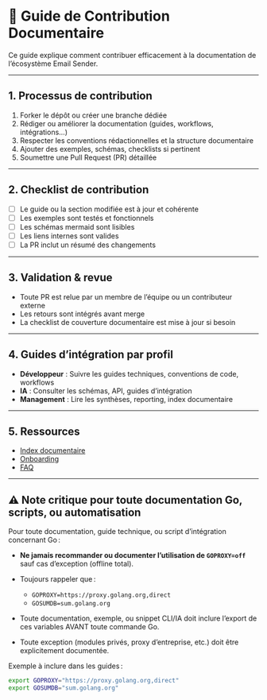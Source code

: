 # 🤝 Guide de Contribution Documentaire

Ce guide explique comment contribuer efficacement à la documentation de l’écosystème Email Sender.

---

## 1. Processus de contribution

1. Forker le dépôt ou créer une branche dédiée
2. Rédiger ou améliorer la documentation (guides, workflows, intégrations…)
3. Respecter les conventions rédactionnelles et la structure documentaire
4. Ajouter des exemples, schémas, checklists si pertinent
5. Soumettre une Pull Request (PR) détaillée

---

## 2. Checklist de contribution

- [ ] Le guide ou la section modifiée est à jour et cohérente
- [ ] Les exemples sont testés et fonctionnels
- [ ] Les schémas mermaid sont lisibles
- [ ] Les liens internes sont valides
- [ ] La PR inclut un résumé des changements

---

## 3. Validation & revue

- Toute PR est relue par un membre de l’équipe ou un contributeur externe
- Les retours sont intégrés avant merge
- La checklist de couverture documentaire est mise à jour si besoin

---

## 4. Guides d’intégration par profil

- **Développeur** : Suivre les guides techniques, conventions de code, workflows
- **IA** : Consulter les schémas, API, guides d’intégration
- **Management** : Lire les synthèses, reporting, index documentaire

---

## 5. Ressources

- [Index documentaire](DOC_INDEX.md)
- [Onboarding](onboarding/README.md)
- [FAQ](FAQ.md)

---

## ⚠️ Note critique pour toute documentation Go, scripts, ou automatisation

Pour toute documentation, guide technique, ou script d’intégration concernant Go :

- **Ne jamais recommander ou documenter l’utilisation de `GOPROXY=off`** sauf cas d’exception (offline total).
- Toujours rappeler que :
  - `GOPROXY=https://proxy.golang.org,direct`
  - `GOSUMDB=sum.golang.org`

- Toute documentation, exemple, ou snippet CLI/IA doit inclure l’export de ces variables AVANT toute commande Go.
- Toute exception (modules privés, proxy d’entreprise, etc.) doit être explicitement documentée.

Exemple à inclure dans les guides :
```bash
export GOPROXY="https://proxy.golang.org,direct"
export GOSUMDB="sum.golang.org"
```
